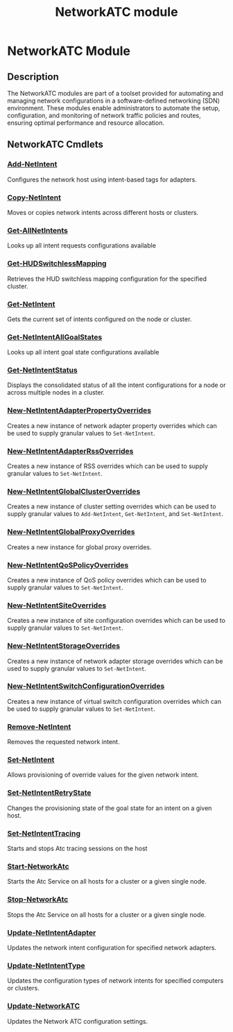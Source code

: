 ﻿---
Download Help Link: https://aka.ms/winsvr-2025-pshelp
Help Version: 5.1.0.2025
Locale: en-US
Module Guid: 74bd14cc-e0b8-42f9-b940-0ad938bb852b
Module Name: NetworkATC
ms.date: 03/14/2025
title: NetworkATC module
---

# NetworkATC Module

## Description

The NetworkATC modules are part of a toolset provided for automating and
managing network configurations in a software-defined networking (SDN)
environment. These modules enable administrators to automate the setup,
configuration, and monitoring of network traffic policies and routes, ensuring
optimal performance and resource allocation.

## NetworkATC Cmdlets

### [Add-NetIntent](Add-NetIntent.md)

Configures the network host using intent-based tags for adapters.

### [Copy-NetIntent](Copy-NetIntent.md)

Moves or copies network intents across different hosts or clusters.

### [Get-AllNetIntents](Get-AllNetIntents.md)

Looks up all intent requests configurations available

### [Get-HUDSwitchlessMapping](Get-HUDSwitchlessMapping.md)

Retrieves the HUD switchless mapping configuration for the specified cluster.

### [Get-NetIntent](Get-NetIntent.md)

Gets the current set of intents configured on the node or cluster.

### [Get-NetIntentAllGoalStates](Get-NetIntentAllGoalStates.md)

Looks up all intent goal state configurations available

### [Get-NetIntentStatus](Get-NetIntentStatus.md)

Displays the consolidated status of all the intent configurations for a node or across multiple nodes in a cluster.

### [New-NetIntentAdapterPropertyOverrides](New-NetIntentAdapterPropertyOverrides.md)

Creates a new instance of network adapter property overrides which can be used to supply granular values to `Set-NetIntent`.

### [New-NetIntentAdapterRssOverrides](New-NetIntentAdapterRssOverrides.md)

Creates a new instance of RSS overrides which can be used to supply granular values to `Set-NetIntent`.

### [New-NetIntentGlobalClusterOverrides](New-NetIntentGlobalClusterOverrides.md)

Creates a new instance of cluster setting overrides which can be used to supply granular values to `Add-NetIntent`, `Get-NetIntent`, and `Set-NetIntent`.

### [New-NetIntentGlobalProxyOverrides](New-NetIntentGlobalProxyOverrides.md)

Creates a new instance for global proxy overrides.

### [New-NetIntentQoSPolicyOverrides](New-NetIntentQoSPolicyOverrides.md)

Creates a new instance of QoS policy overrides which can be used to supply granular values to `Set-NetIntent`.

### [New-NetIntentSiteOverrides](New-NetIntentSiteOverrides.md)

Creates a new instance of site configuration overrides which can be used to supply granular values to `Set-NetIntent`.

### [New-NetIntentStorageOverrides](New-NetIntentStorageOverrides.md)

Creates a new instance of network adapter storage overrides which can be used to supply granular values to `Set-NetIntent`.

### [New-NetIntentSwitchConfigurationOverrides](New-NetIntentSwitchConfigurationOverrides.md)

Creates a new instance of virtual switch configuration overrides which can be used to supply granular values to `Set-NetIntent`.

### [Remove-NetIntent](Remove-NetIntent.md)

Removes the requested network intent.

### [Set-NetIntent](Set-NetIntent.md)

Allows provisioning of override values for the given network intent.

### [Set-NetIntentRetryState](Set-NetIntentRetryState.md)

Changes the provisioning state of the goal state for an intent on a given host.

### [Set-NetIntentTracing](Set-NetIntentTracing.md)

Starts and stops Atc tracing sessions on the host

### [Start-NetworkAtc](Start-NetworkAtc.md)

Starts the Atc Service on all hosts for a cluster or a given single node.

### [Stop-NetworkAtc](Stop-NetworkAtc.md)

Stops the Atc Service on all hosts for a cluster or a given single node.

### [Update-NetIntentAdapter](Update-NetIntentAdapter.md)

Updates the network intent configuration for specified network adapters.

### [Update-NetIntentType](Update-NetIntentType.md)

Updates the configuration types of network intents for specified computers or clusters.

### [Update-NetworkATC](Update-NetworkATC.md)

Updates the Network ATC configuration settings.
